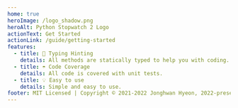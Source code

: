 ```yaml
---
home: true
heroImage: /logo_shadow.png
heroAlt: Python Stopwatch 2 Logo
actionText: Get Started
actionLink: /guide/getting-started
features:
  - title: 🤔 Typing Hinting
    details: All methods are statically typed to help you with coding.
  - title: ☂️ Code Coverage
    details: All code is covered with unit tests.
  - title: 💡 Easy to use
    details: Simple and easy to use.
footer: MIT Licensed | Copyright © 2021-2022 Jonghwan Hyeon, 2022-present Rafael
---
```

